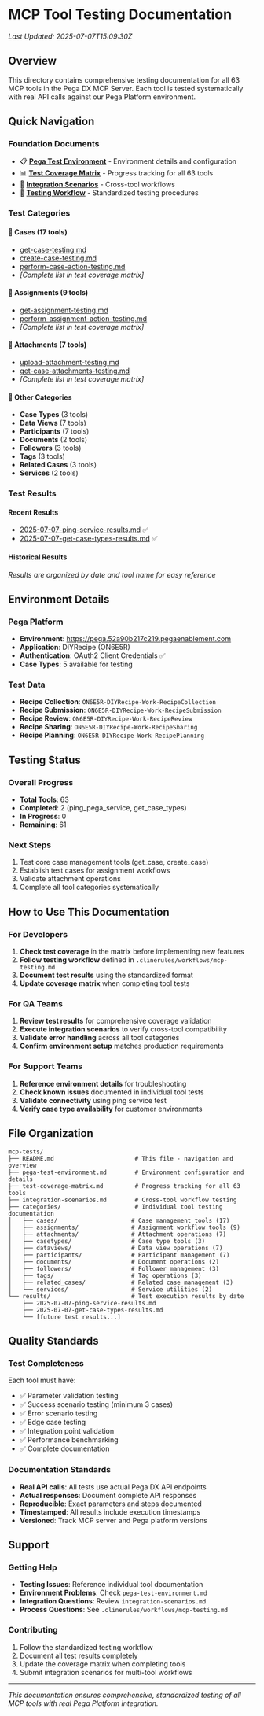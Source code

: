 # MCP Tool Testing Documentation

*Last Updated: 2025-07-07T15:09:30Z*

## Overview

This directory contains comprehensive testing documentation for all 63 MCP tools in the Pega DX MCP Server. Each tool is tested systematically with real API calls against our Pega Platform environment.

## Quick Navigation

### Foundation Documents
- 📋 **[Pega Test Environment](pega-test-environment.md)** - Environment details and configuration
- 📊 **[Test Coverage Matrix](test-coverage-matrix.md)** - Progress tracking for all 63 tools
- 🔄 **[Integration Scenarios](integration-scenarios.md)** - Cross-tool workflows
- 📝 **[Testing Workflow](../.clinerules/workflows/mcp-testing.md)** - Standardized testing procedures

### Test Categories

#### 📁 Cases (17 tools)
- [get-case-testing.md](categories/cases/get-case-testing.md)
- [create-case-testing.md](categories/cases/create-case-testing.md)
- [perform-case-action-testing.md](categories/cases/perform-case-action-testing.md)
- *[Complete list in test coverage matrix]*

#### 📁 Assignments (9 tools)
- [get-assignment-testing.md](categories/assignments/get-assignment-testing.md)
- [perform-assignment-action-testing.md](categories/assignments/perform-assignment-action-testing.md)
- *[Complete list in test coverage matrix]*

#### 📁 Attachments (7 tools)
- [upload-attachment-testing.md](categories/attachments/upload-attachment-testing.md)
- [get-case-attachments-testing.md](categories/attachments/get-case-attachments-testing.md)
- *[Complete list in test coverage matrix]*

#### 📁 Other Categories
- **Case Types** (3 tools)
- **Data Views** (7 tools) 
- **Participants** (7 tools)
- **Documents** (2 tools)
- **Followers** (3 tools)
- **Tags** (3 tools)
- **Related Cases** (3 tools)
- **Services** (2 tools)

### Test Results

#### Recent Results
- [2025-07-07-ping-service-results.md](results/2025-07-07-ping-service-results.md) ✅
- [2025-07-07-get-case-types-results.md](results/2025-07-07-get-case-types-results.md) ✅

#### Historical Results
*Results are organized by date and tool name for easy reference*

## Environment Details

### Pega Platform
- **Environment**: https://pega.52a90b217c219.pegaenablement.com
- **Application**: DIYRecipe (ON6E5R)
- **Authentication**: OAuth2 Client Credentials ✅
- **Case Types**: 5 available for testing

### Test Data
- **Recipe Collection**: `ON6E5R-DIYRecipe-Work-RecipeCollection`
- **Recipe Submission**: `ON6E5R-DIYRecipe-Work-RecipeSubmission`
- **Recipe Review**: `ON6E5R-DIYRecipe-Work-RecipeReview`
- **Recipe Sharing**: `ON6E5R-DIYRecipe-Work-RecipeSharing`
- **Recipe Planning**: `ON6E5R-DIYRecipe-Work-RecipePlanning`

## Testing Status

### Overall Progress
- **Total Tools**: 63
- **Completed**: 2 (ping_pega_service, get_case_types)
- **In Progress**: 0
- **Remaining**: 61

### Next Steps
1. Test core case management tools (get_case, create_case)
2. Establish test cases for assignment workflows
3. Validate attachment operations
4. Complete all tool categories systematically

## How to Use This Documentation

### For Developers
1. **Check test coverage** in the matrix before implementing new features
2. **Follow testing workflow** defined in `.clinerules/workflows/mcp-testing.md`
3. **Document test results** using the standardized format
4. **Update coverage matrix** when completing tool tests

### For QA Teams
1. **Review test results** for comprehensive coverage validation
2. **Execute integration scenarios** to verify cross-tool compatibility
3. **Validate error handling** across all tool categories
4. **Confirm environment setup** matches production requirements

### For Support Teams
1. **Reference environment details** for troubleshooting
2. **Check known issues** documented in individual tool tests
3. **Validate connectivity** using ping service test
4. **Verify case type availability** for customer environments

## File Organization

```
mcp-tests/
├── README.md                       # This file - navigation and overview
├── pega-test-environment.md        # Environment configuration and details
├── test-coverage-matrix.md         # Progress tracking for all 63 tools
├── integration-scenarios.md        # Cross-tool workflow testing
├── categories/                     # Individual tool testing documentation
│   ├── cases/                     # Case management tools (17)
│   ├── assignments/               # Assignment workflow tools (9)
│   ├── attachments/               # Attachment operations (7)
│   ├── casetypes/                 # Case type tools (3)
│   ├── dataviews/                 # Data view operations (7)
│   ├── participants/              # Participant management (7)
│   ├── documents/                 # Document operations (2)
│   ├── followers/                 # Follower management (3)
│   ├── tags/                      # Tag operations (3)
│   ├── related_cases/             # Related case management (3)
│   └── services/                  # Service utilities (2)
└── results/                       # Test execution results by date
    ├── 2025-07-07-ping-service-results.md
    ├── 2025-07-07-get-case-types-results.md
    └── [future test results...]
```

## Quality Standards

### Test Completeness
Each tool must have:
- ✅ Parameter validation testing
- ✅ Success scenario testing (minimum 3 cases)
- ✅ Error scenario testing
- ✅ Edge case testing
- ✅ Integration point validation
- ✅ Performance benchmarking
- ✅ Complete documentation

### Documentation Standards
- **Real API calls**: All tests use actual Pega DX API endpoints
- **Actual responses**: Document complete API responses
- **Reproducible**: Exact parameters and steps documented
- **Timestamped**: All results include execution timestamps
- **Versioned**: Track MCP server and Pega platform versions

## Support

### Getting Help
- **Testing Issues**: Reference individual tool documentation
- **Environment Problems**: Check `pega-test-environment.md`
- **Integration Questions**: Review `integration-scenarios.md`
- **Process Questions**: See `.clinerules/workflows/mcp-testing.md`

### Contributing
1. Follow the standardized testing workflow
2. Document all test results completely
3. Update the coverage matrix when completing tools
4. Submit integration scenarios for multi-tool workflows

---

*This documentation ensures comprehensive, standardized testing of all MCP tools with real Pega Platform integration.*
